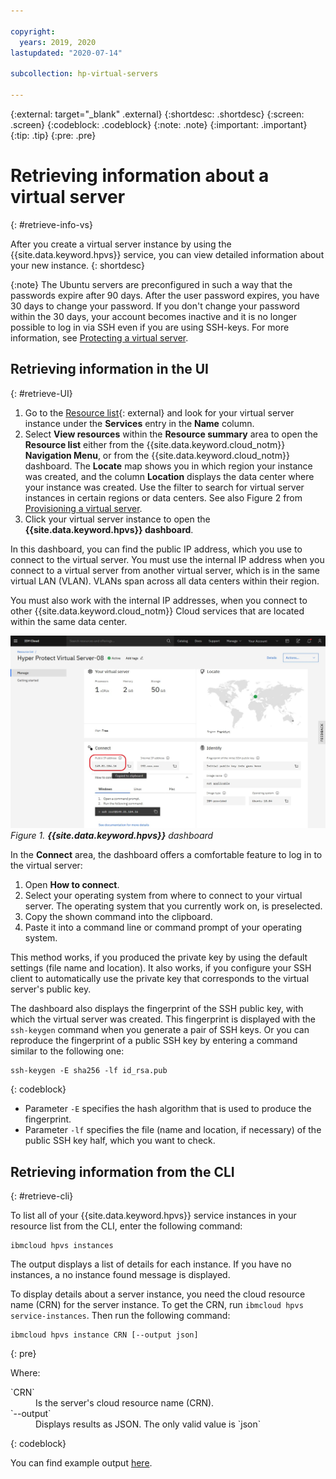 ```yaml
---

copyright:
  years: 2019, 2020
lastupdated: "2020-07-14"

subcollection: hp-virtual-servers

---
```


{:external: target="_blank" .external}
{:shortdesc: .shortdesc}
{:screen: .screen}
{:codeblock: .codeblock}
{:note: .note}
{:important: .important}
{:tip: .tip}
{:pre: .pre}

# Retrieving information about a virtual server
{: #retrieve-info-vs}

After you create a virtual server instance by using the {{site.data.keyword.hpvs}} service, you can view detailed information about your new instance.
{: shortdesc}

{:note}
The Ubuntu servers are preconfigured in such a way that the passwords expire after 90 days. After the user password expires, you have 30 days to change your password. If you don't change your password within the 30 days, your account becomes inactive and it is no longer possible to log in via SSH even if you are using SSH-keys. For more information, see [Protecting a virtual server](https://cloud.ibm.com/docs/hp-virtual-servers?topic=hp-virtual-servers-protect_vs).

## Retrieving information in the UI
{: #retrieve-UI}

1. Go to the [Resource list](https://cloud.ibm.com/resources){: external} and look for your virtual server instance under the **Services** entry in the **Name** column.
2. Select **View resources** within the **Resource summary** area to open the **Resource list** either from the {{site.data.keyword.cloud_notm}} **Navigation Menu**, or from the {{site.data.keyword.cloud_notm}} dashboard. The **Locate** map shows you in which region your instance was created, and the column **Location** displays the data center where your instance was created. Use the filter to search for virtual server instances in certain regions or data centers. See also Figure 2 from [Provisioning a virtual server](/docs/services/hp-virtual-servers?topic=hp-virtual-servers-provision).
2. Click your virtual server instance to open the **{{site.data.keyword.hpvs}} dashboard**.

In this dashboard, you can find the public IP address, which you use to connect to the virtual server.
You must use the internal IP address when you connect to a virtual server from another virtual server, which is in the same virtual LAN (VLAN). VLANs span across all data centers within their region.

You must also work with the internal IP addresses, when you connect to other {{site.data.keyword.cloud_notm}} Cloud services that are located within the same data center.

![**{{site.data.keyword.hpvs}}** dashboard](image/hpvs_instance.jpg "**{{site.data.keyword.hpvs}}** dashboard")
*Figure 1. **{{site.data.keyword.hpvs}}** dashboard*

In the **Connect** area, the dashboard offers a comfortable feature to log in to the virtual server:
1. Open **How to connect**.
2. Select your operating system from where to connect to your virtual server. The operating system that you currently work on, is preselected.
3. Copy the shown command into the clipboard.
4. Paste it into a command line or command prompt of your operating system.

This method works, if you produced the private key by using the default settings (file name and location).
It also works, if you configure your SSH client to automatically use the private key that corresponds to the virtual server's public key.

The dashboard also displays the fingerprint of the SSH public key, with which the virtual server was created.
This fingerprint is displayed with the `ssh-keygen` command when you generate a pair of SSH keys. Or you can reproduce the fingerprint of a public SSH key by entering a command similar to the following one:

```
ssh-keygen -E sha256 -lf id_rsa.pub
```
{: codeblock}

- Parameter `-E` specifies the hash algorithm that is used to produce the fingerprint.
- Parameter `-lf` specifies the file (name and location, if necessary) of the public SSH key half, which you want to check.

## Retrieving information from the CLI
{: #retrieve-cli}

To list all of your {{site.data.keyword.hpvs}} service instances in your resource list from the CLI, enter the following command:

```
ibmcloud hpvs instances
```

The output displays a list of details for each instance. If you have no instances, a no instance found message is displayed.

To display details about a server instance, you need the cloud resource name (CRN) for the server instance. To get the CRN, run  `ibmcloud hpvs service-instances`. Then run the following command:

```
ibmcloud hpvs instance CRN [--output json]
```
{: pre}

Where:
<dl>
<dt>`CRN`</dt>
<dd>Is the server's cloud resource name (CRN). </dd>
<dt>`--output`</dt>
<dd>Displays results as JSON. The only valid value is `json`</dd>
</dl>

{: codeblock}

You can find example output [here](https://cloud.ibm.com/docs/hpvs-cli-plugin#details_list).
